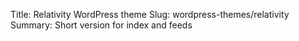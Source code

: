 Title: Relativity WordPress theme
Slug: wordpress-themes/relativity
Summary: Short version for index and feeds